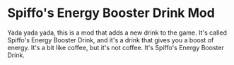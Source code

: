 # Spiffo's Energy Booster Drink Mod


Yada yada yada, this is a mod that adds a new drink to the game. It's called Spiffo's Energy Booster Drink, and it's a drink that gives you a boost of energy. It's a bit like coffee, but it's not coffee. It's Spiffo's Energy Booster Drink.
